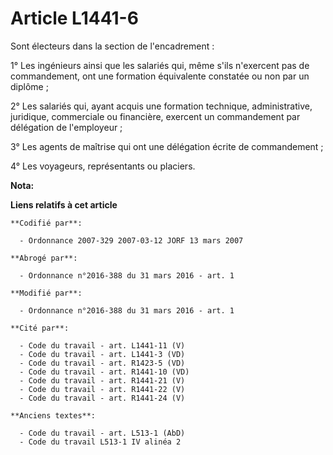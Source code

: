 # Article L1441-6

Sont électeurs dans la section de l'encadrement : 

1° Les ingénieurs ainsi que les salariés qui, même s'ils n'exercent pas de commandement, ont une formation équivalente
constatée ou non par un diplôme ; 

2° Les salariés qui, ayant acquis une formation technique, administrative, juridique, commerciale ou financière, exercent un
commandement par délégation de l'employeur ; 

3° Les agents de maîtrise qui ont une délégation écrite de commandement ; 

4° Les voyageurs, représentants ou placiers.

**Nota:**



**Liens relatifs à cet article**

	**Codifié par**:

	  - Ordonnance 2007-329 2007-03-12 JORF 13 mars 2007

	**Abrogé par**:

	  - Ordonnance n°2016-388 du 31 mars 2016 - art. 1

	**Modifié par**:

	  - Ordonnance n°2016-388 du 31 mars 2016 - art. 1

	**Cité par**:

	  - Code du travail - art. L1441-11 (V)
	  - Code du travail - art. L1441-3 (VD)
	  - Code du travail - art. R1423-5 (VD)
	  - Code du travail - art. R1441-10 (VD)
	  - Code du travail - art. R1441-21 (V)
	  - Code du travail - art. R1441-22 (V)
	  - Code du travail - art. R1441-24 (V)

	**Anciens textes**:

	  - Code du travail - art. L513-1 (AbD)
	  - Code du travail L513-1 IV alinéa 2
